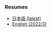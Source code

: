 ###  Resumes
- [日本語 (latest)](https://github.com/xtaka/public/blob/master/resume.ja.md)
- [English (2022/3)](https://github.com/xtaka/public/blob/master/resume.en.md)
